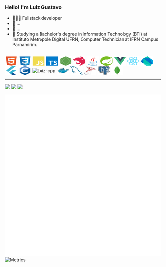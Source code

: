 ### Hello! I'm Luiz Gustavo
- 🧑🏻‍💻 Fullstack developer
- 🔭 ...
- 🌱  ...
- 📖 Studying a Bachelor's degree in Information Technology (BTI) at Instituto Metrópole Digital UFRN, Computer Technician at IFRN Campus Parnamirim.
<div style="display: inline_block"><br>
  <img align="center" alt="Luiz-HTML" height="30" width="40" src="https://raw.githubusercontent.com/devicons/devicon/master/icons/html5/html5-original.svg">
  <img align="center" alt="Luiz-CSS" height="30" width="40" src="https://raw.githubusercontent.com/devicons/devicon/master/icons/css3/css3-original.svg">
  <img align="center" alt="Luiz-Js" height="30" width="40" src="https://raw.githubusercontent.com/devicons/devicon/master/icons/javascript/javascript-plain.svg">
  <img align="center" alt="Luiz-Ts" height="30" width="40" src="https://raw.githubusercontent.com/devicons/devicon/master/icons/typescript/typescript-plain.svg">
  <img align="center" alt="Luiz-nodejs" height="30" width="40" src="https://raw.githubusercontent.com/devicons/devicon/master/icons/nodejs/nodejs-plain.svg">
   <img align="center" alt="Luiz-nestjs" height="30" width="40" src="https://github.com/devicons/devicon/blob/master/icons/nestjs/nestjs-original.svg" />
    <img align="center" alt="Luiz-java" height="30" width="40" src="https://github.com/devicons/devicon/blob/master/icons/java/java-original.svg">
  <img align="center" alt="Luiz-java-spring" height="30" width="40" src="https://github.com/devicons/devicon/blob/master/icons/spring/spring-original.svg">
  <img align="center" alt="Luiz-Vue" height="30" width="40" src="https://raw.githubusercontent.com/devicons/devicon/master/icons/vuejs/vuejs-original.svg">
  <img align="center" alt="Luiz-React" height="30" width="40" src="https://raw.githubusercontent.com/devicons/devicon/master/icons/react/react-original.svg">
  <img align="center" alt="Luiz-Dart" height="30" width="40" src="https://raw.githubusercontent.com/devicons/devicon/master/icons/dart/dart-original.svg">
  <img align="center" alt="Luiz-Flutter" height="30" width="40" src="https://raw.githubusercontent.com/devicons/devicon/master/icons/flutter/flutter-original.svg">
  <img align="center" alt="Luiz-C" height="30" width="40" src="https://raw.githubusercontent.com/devicons/devicon/master/icons/c/c-original.svg">
  <img align="center" alt="Luiz-cpp" height="30" width="40" src="https://cdn.jsdelivr.net/gh/devicons/devicon/icons/cplusplus/cplusplus-original.svg">
  <img align="center" alt="Luiz-Docker" height="30" width="40" src="https://raw.githubusercontent.com/devicons/devicon/master/icons/docker/docker-original.svg">
  <img align="center" alt="Luiz-MYSQL" height="30" width="40" src="https://github.com/devicons/devicon/blob/master/icons/mysql/mysql-original.svg">
  <img align="center" alt="Luiz-SQLSERVER" height="30" width="40" src="https://github.com/devicons/devicon/blob/master/icons/microsoftsqlserver/microsoftsqlserver-original.svg">
  <img align="center" alt="Luiz-POSTGRESQL" height="30" width="40" src="https://github.com/devicons/devicon/blob/master/icons/postgresql/postgresql-original.svg">
  <img align="center" alt="Luiz-MONGO" height="30" width="40" src="https://github.com/devicons/devicon/blob/master/icons/mongodb/mongodb-original.svg">
</div>
<hr/>

<div> 
  <a href="https://www.instagram.com/luizgustavoou" target="_blank"><img src="https://img.shields.io/badge/-Instagram-%23E4405F?style=for-the-badge&logo=instagram&logoColor=white" target="_blank"></a>
<!--  <a href="https://discord.gg/wagxzStdcR" target="_blank"><img src="https://img.shields.io/badge/Discord-7289DA?style=for-the-badge&logo=discord&logoColor=white" target="_blank"></a>  -->
  <a href = "mailto:luizgustavooumbelino@gmail.com"><img src="https://img.shields.io/badge/-Gmail-%23333?style=for-the-badge&logo=gmail&logoColor=white" target="_blank"></a>
  <a href="https://www.linkedin.com/in/luiz-oliveira-802294294/" target="_blank"><img src="https://img.shields.io/badge/-LinkedIn-%230077B5?style=for-the-badge&logo=linkedin&logoColor=white" target="_blank"></a> 
  
</div>


![Metrics](/github-metrics.svg)
![Metrics](/metrics.plugin.languages.recent.svg)
